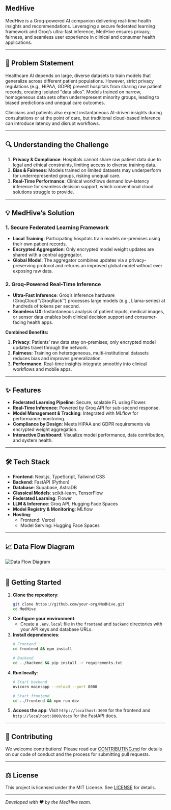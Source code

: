 ## MedHive

MedHive is a Groq-powered AI companion delivering real-time health insights and recommendations. Leveraging a secure federated learning framework and Groq’s ultra-fast inference, MedHive ensures privacy, fairness, and seamless user experience in clinical and consumer health applications.

---

## 🚀 Problem Statement

Healthcare AI depends on large, diverse datasets to train models that generalize across different patient populations. However, strict privacy regulations (e.g., HIPAA, GDPR) prevent hospitals from sharing raw patient records, creating isolated "data silos". Models trained on narrow, homogeneous data sets often underrepresent minority groups, leading to biased predictions and unequal care outcomes.

Clinicians and patients also expect instantaneous AI-driven insights during consultations or at the point of care, but traditional cloud-based inference can introduce latency and disrupt workflows.

---

## 🔍 Understanding the Challenge

1. **Privacy & Compliance**: Hospitals cannot share raw patient data due to legal and ethical constraints, limiting access to diverse training data.
2. **Bias & Fairness**: Models trained on limited datasets may underperform for underrepresented groups, risking unequal care.
3. **Real-Time Performance**: Clinical workflows demand low-latency inference for seamless decision support, which conventional cloud solutions struggle to provide.

---

## 💡 MedHive’s Solution

### 1. Secure Federated Learning Framework
- **Local Training**: Participating hospitals train models on-premises using their own patient records.
- **Encrypted Aggregation**: Only encrypted model weight updates are shared with a central aggregator.
- **Global Model**: The aggregator combines updates via a privacy-preserving protocol and returns an improved global model without ever exposing raw data.

### 2. Groq-Powered Real-Time Inference
- **Ultra-Fast Inference**: Groq’s inference hardware (GroqCloud™/GroqRack™) processes large models (e.g., Llama-series) at hundreds of tokens per second.
- **Seamless UX**: Instantaneous analysis of patient inputs, medical images, or sensor data enables both clinical decision support and consumer-facing health apps.

**Combined Benefits:**
1. **Privacy**: Patients’ raw data stay on-premises; only encrypted model updates travel through the network.
2. **Fairness**: Training on heterogeneous, multi-institutional datasets reduces bias and improves generalization.
3. **Performance**: Real-time insights integrate smoothly into clinical workflows and mobile apps.

---

## ✨ Features

- **Federated Learning Pipeline**: Secure, scalable FL using Flower.
- **Real-Time Inference**: Powered by Groq API for sub-second response.
- **Model Management & Tracking**: Integrated with MLflow for performance monitoring.
- **Compliance by Design**: Meets HIPAA and GDPR requirements via encrypted weight aggregation.
- **Interactive Dashboard**: Visualize model performance, data contribution, and system health.

---

## 🛠 Tech Stack

- **Frontend**: Next.js, TypeScript, Tailwind CSS
- **Backend**: FastAPI (Python)
- **Database**: Supabase, AstraDB
- **Classical Models**: scikit-learn, TensorFlow
- **Federated Learning**: Flower
- **LLM & Inference**: Groq API, Hugging Face Spaces
- **Model Registry & Monitoring**: MLflow
- **Hosting**:
  - Frontend: Vercel
  - Model Serving: Hugging Face Spaces

---

## 📈 Data Flow Diagram

![Data Flow Diagram](docs/data_flow_diagram.png)

---

## 🏁 Getting Started

1. **Clone the repository**:
   ```bash
   git clone https://github.com/your-org/MedHive.git
   cd MedHive
   ```
2. **Configure your environment**:
   - Create a `.env.local` file in the `frontend` and `backend` directories with your API keys and database URLs.
3. **Install dependencies**:
   ```bash
   # Frontend
   cd frontend && npm install

   # Backend
   cd ../backend && pip install -r requirements.txt
   ```
4. **Run locally**:
   ```bash
   # Start backend
   uvicorn main:app --reload --port 8000

   # Start frontend
   cd ../frontend && npm run dev
   ```
5. **Access the app**:
   Visit `http://localhost:3000` for the frontend and `http://localhost:8000/docs` for the FastAPI docs.

---

## 🤝 Contributing

We welcome contributions! Please read our [CONTRIBUTING.md](CONTRIBUTING.md) for details on our code of conduct and the process for submitting pull requests.

---

## ⚖️ License

This project is licensed under the MIT License. See [LICENSE](LICENSE) for details.

---

_Developed with ❤️ by the MedHive team._

